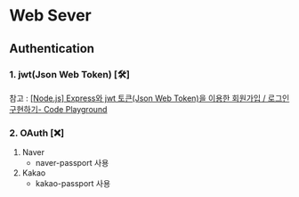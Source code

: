 # Web Sever

## Authentication
### 1. jwt(Json Web Token) [🛠]
참고 : [[Node.js] Express와 jwt 토큰(Json Web Token)을 이용한 회원가입 / 로그인 구현하기- Code Playground](https://im-developer.tistory.com/167)
### 2. OAuth [❌]
1. Naver
   - naver-passport 사용
2. Kakao
   - kakao-passport 사용